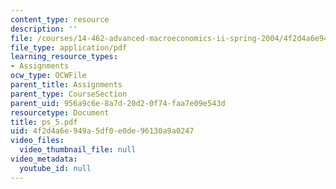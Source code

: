 ```yaml
---
content_type: resource
description: ''
file: /courses/14-462-advanced-macroeconomics-ii-spring-2004/4f2d4a6e949a5df0e0de96130a9a0247_ps_5.pdf
file_type: application/pdf
learning_resource_types:
- Assignments
ocw_type: OCWFile
parent_title: Assignments
parent_type: CourseSection
parent_uid: 956a9c6e-8a7d-20d2-0f74-faa7e09e543d
resourcetype: Document
title: ps_5.pdf
uid: 4f2d4a6e-949a-5df0-e0de-96130a9a0247
video_files:
  video_thumbnail_file: null
video_metadata:
  youtube_id: null
---
```

